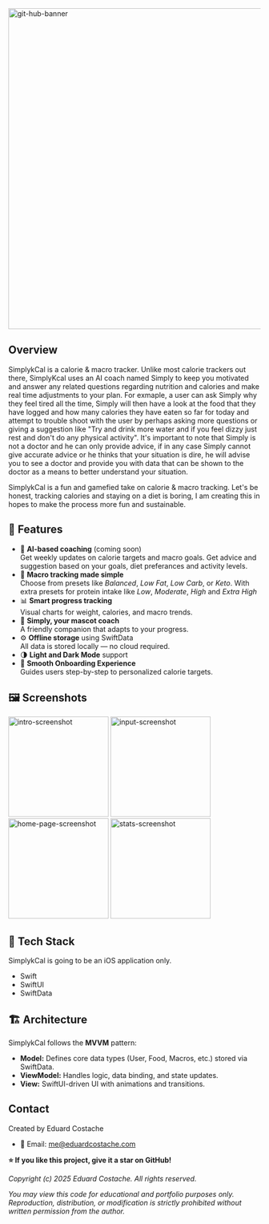<img width="1280" height="640" alt="git-hub-banner" src="https://github.com/user-attachments/assets/a24bfc29-3790-4102-aa0d-3a5a2f949d9a" />

## Overview
SimplykCal is a calorie & macro tracker. Unlike most calorie trackers out there, SimplyKcal uses an AI coach named Simply to keep you motivated and answer any related questions regarding nutrition and calories and make real time adjustments to your plan. For exmaple, a user can ask Simply why they feel tired all the time,
Simply will then have a look at the food that they have logged and how many calories they have eaten so far for today and attempt to trouble shoot with the user by perhaps asking more questions or giving a suggestion like "Try and drink more water and if you feel dizzy just rest and don't do any physical activity". It's important
to note that Simply is not a doctor and he can only provide advice, if in any case Simply cannot give accurate advice or he thinks that your situation is dire, he will advise you to see a doctor and provide you with data that can be shown to the doctor as a means to better understand your situation.

SimplykCal is a fun and gamefied take on calorie & macro tracking. Let's be honest, tracking calories and staying on a diet is boring, I am creating this in hopes to make the process more fun and sustainable.

## 🚀 Features
- 🧠 **AI-based coaching** (coming soon)  
  Get weekly updates on calorie targets and macro goals. Get advice and suggestion based on your goals, diet preferances and activity levels.
- 🥑 **Macro tracking made simple**  
  Choose from presets like *Balanced*, *Low Fat*, *Low Carb*, or *Keto*. With extra presets for protein intake like *Low*, *Moderate*, *High* and *Extra High*
- 📊 **Smart progress tracking**  
  Visual charts for weight, calories, and macro trends.
- 🐯 **Simply, your mascot coach**  
  A friendly companion that adapts to your progress.
- ⚙️ **Offline storage** using SwiftData  
  All data is stored locally — no cloud required.
- 🌗 **Light and Dark Mode** support
- 💬 **Smooth Onboarding Experience**  
  Guides users step-by-step to personalized calorie targets.

## 🖼️ Screenshots
<img width="200" alt="intro-screenshot" src="https://github.com/user-attachments/assets/f73dd3c1-9688-4e7b-adc7-f0e3f9b3bf1f" />
<img width="200" alt="input-screenshot" src="https://github.com/user-attachments/assets/606d96b9-94e1-4508-a9ab-16f0d68c9cd1" />
<img width="200" alt="home-page-screenshot" src="https://github.com/user-attachments/assets/25d92b79-c984-495a-a976-624d4d714bb3" />
<img width="200" alt="stats-screenshot" src="https://github.com/user-attachments/assets/4d8feea0-40d9-41a3-9633-333bec41f4eb" />


## 🧠 Tech Stack
SimplykCal is going to be an iOS application only.
- Swift
- SwiftUI
- SwiftData

## 🏗️ Architecture
SimplykCal follows the **MVVM** pattern:
- **Model:** Defines core data types (User, Food, Macros, etc.) stored via SwiftData.
- **ViewModel:** Handles logic, data binding, and state updates.
- **View:** SwiftUI-driven UI with animations and transitions.

## Contact
Created by Eduard Costache
- 📧 Email: me@eduardcostache.com 

**⭐ If you like this project, give it a star on GitHub!**

*Copyright (c) 2025 Eduard Costache. All rights reserved.*

*You may view this code for educational and portfolio purposes only.
Reproduction, distribution, or modification is strictly prohibited
without written permission from the author.*




